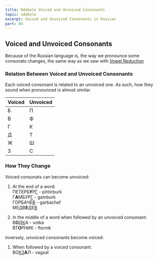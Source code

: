```yaml
---
title: Ndebele Voiced and Unvoiced Consonants
topic: ndebele
excerpt: Voiced and Unvoiced Consonants in Russian
part: 04
---
```


## Voiced and Unvoiced Consonants

Because of the Russian language is, the way we pronounce some consonats changes, the same way as we saw with [Vowel Reduction](/russian/vowel-reduction)

### Relation Between Voiced and Unvoiced Consonants

Each voiced consonant is related to an unvoiced one. As such, how they sound when pronounced is almost similar.

| Voiced | Unvoiced |
| ------ | -------- |
| Б      | П        |
| В      | Ф        |
| Г      | К        |
| Д      | Т        |
| Ж      | Ш        |
| З      | С        |

### How They Change

Voiced consonats can become unvoiced:

1. At the end of a word:  
   ПЕТЕРБ**У**Р<u>Г</u> - pihtirburk  
   Г**А**МБУР<u>Г</u> - gamburk  
   ГОРБАЧЁ<u>В</u> - garbachef  
   МЕДВ**Е**ДЕ<u>В</u>

2. In the middle of a word when followed by an unvoiced consonant:  
   В**О**<u>ДК</u>А - votka  
   ВТ**О**РНИК - ftornik

Inversely, unvoiced consonants become voiced:

1.  When followed by a voiced consonant:  
    ВО<u>КЗ</u>**А**Л - vagzal
